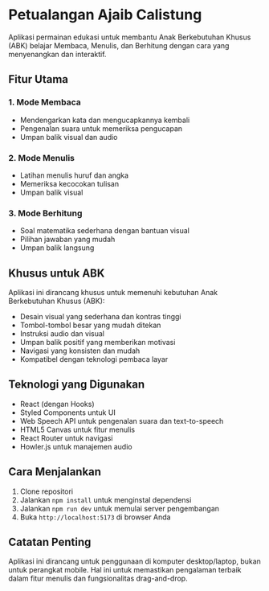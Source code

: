 # Petualangan Ajaib Calistung

Aplikasi permainan edukasi untuk membantu Anak Berkebutuhan Khusus (ABK) belajar Membaca, Menulis, dan Berhitung dengan cara yang menyenangkan dan interaktif.

## Fitur Utama

### 1. Mode Membaca
- Mendengarkan kata dan mengucapkannya kembali
- Pengenalan suara untuk memeriksa pengucapan
- Umpan balik visual dan audio

### 2. Mode Menulis
- Latihan menulis huruf dan angka
- Memeriksa kecocokan tulisan
- Umpan balik visual

### 3. Mode Berhitung
- Soal matematika sederhana dengan bantuan visual
- Pilihan jawaban yang mudah
- Umpan balik langsung

## Khusus untuk ABK

Aplikasi ini dirancang khusus untuk memenuhi kebutuhan Anak Berkebutuhan Khusus (ABK):
- Desain visual yang sederhana dan kontras tinggi
- Tombol-tombol besar yang mudah ditekan
- Instruksi audio dan visual
- Umpan balik positif yang memberikan motivasi
- Navigasi yang konsisten dan mudah
- Kompatibel dengan teknologi pembaca layar

## Teknologi yang Digunakan

- React (dengan Hooks)
- Styled Components untuk UI
- Web Speech API untuk pengenalan suara dan text-to-speech
- HTML5 Canvas untuk fitur menulis
- React Router untuk navigasi
- Howler.js untuk manajemen audio

## Cara Menjalankan

1. Clone repositori
2. Jalankan `npm install` untuk menginstal dependensi
3. Jalankan `npm run dev` untuk memulai server pengembangan
4. Buka `http://localhost:5173` di browser Anda

## Catatan Penting

Aplikasi ini dirancang untuk penggunaan di komputer desktop/laptop, bukan untuk perangkat mobile. Hal ini untuk memastikan pengalaman terbaik dalam fitur menulis dan fungsionalitas drag-and-drop.
